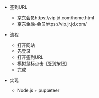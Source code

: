 


- 签到URL
    - 京东会员https://vip.jd.com/home.html
    - 京东金融-会员https://vip.jr.jd.com/
    
- 流程
    - 打开网站
    - 先登录
    - 打开签到URL
    - 模拟鼠标点击【签到按钮】
    - 完成
    
- 实现
    - Node.js + puppeteer